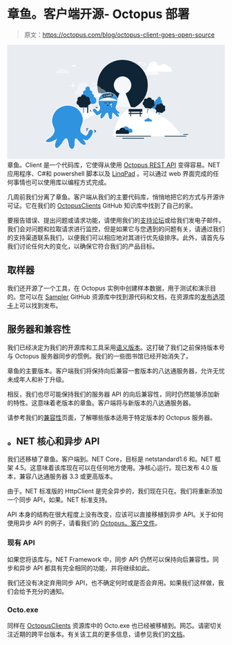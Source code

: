 # 章鱼。客户端开源- Octopus 部署

> 原文：<https://octopus.com/blog/octopus-client-goes-open-source>

![Octopus.Client goes Open Source](img/bbfaa8de8ad799ef202616e598fe8c61.png)章鱼。Client 是一个代码库，它使得从使用 [Octopus REST API](http://docs.octopusdeploy.com/display/OD/Octopus+REST+API) 变得容易。NET 应用程序、C#和 powershell 脚本以及 [LinqPad](https://www.linqpad.net/) 。可以通过 web 界面完成的任何事情也可以使用库以编程方式完成。

几周前我们分离了章鱼。客户端从我们的主要代码库，悄悄地把它的方式与开源许可证。它在我们的 [OctopusClients](https://github.com/OctopusDeploy/OctopusClients/tree/develop) GitHub 知识库中找到了自己的家。

要报告错误、提出问题或请求功能，请使用我们的[支持论坛](http://help.octopusdeploy.com/discussions)或给我们发电子邮件。我们会对问题和拉取请求进行监控，但是如果它与您遇到的问题有关，请通过我们的支持渠道联系我们，以便我们可以相应地对其进行优先级排序。此外，请首先与我们讨论任何大的变化，以确保它符合我们的产品目标。

## 取样器

我们还开源了一个工具，在 Octopus 实例中创建样本数据，用于测试和演示目的。您可以在 [Sampler](https://github.com/OctopusDeploy/Sampler) GitHub 资源库中找到源代码和文档，在资源库的[发布选项卡](https://github.com/OctopusDeploy/Sampler/releases)上可以找到发布。

## 服务器和兼容性

我们已经决定为我们的开源库和工具采用[语义版本](http://semver.org/)。这打破了我们之前保持版本号与 Octopus 服务器同步的惯例。我们的一些图书馆已经开始消失了。

章鱼的主要版本。客户端我们将保持向后兼容一套版本的八达通服务器，允许无忧未成年人和补丁升级。

相反，我们也尽可能保持我们的服务器 API 的向后兼容性，同时仍然能够添加新的特性。这意味着老版本的章鱼。客户端将与新版本的八达通服务器。

请参考我们的[兼容性](http://docs.octopusdeploy.com/display/OD/Compatibility)页面，了解哪些版本适用于特定版本的 Octopus 服务器。

## 。NET 核心和异步 API

我们还移植了章鱼。客户端到。NET Core，目标是 netstandard1.6 和。NET 框架 4.5。这意味着该库现在可以在任何地方使用。净核心运行。现已发布 4.0 版本，兼容八达通服务器 3.3 或更高版本。

由于。NET 标准版的 HttpClient 是完全异步的，我们现在只在。我们将重新添加一个同步 API，如果。NET 标准支持。

API 本身的结构在很大程度上没有改变，应该可以直接移植到异步 API。关于如何使用异步 API 的例子，请看我们的 [Octopus。客户文件](http://docs.octopusdeploy.com/display/OD/Octopus.Client)。

### 现有 API

如果您将该库与。NET Framework 中，同步 API 仍然可以保持向后兼容性。同步和异步 API 都具有完全相同的功能，并将继续如此。

我们还没有决定弃用同步 API，也不确定何时或是否会弃用。如果我们这样做，我们会给予充分的通知。

### Octo.exe

同样在 [OctopusClients](https://github.com/OctopusDeploy/OctopusClients) 资源库中的 Octo.exe 也已经被移植到。网芯。请密切关注近期的跨平台版本。有关该工具的更多信息，请参见我们的[文档](http://docs.octopusdeploy.com/display/OD/Octo.exe+Command+Line)。
